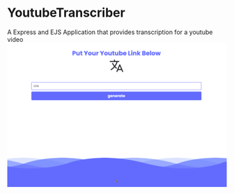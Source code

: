 # YoutubeTranscriber
A Express and EJS Application that provides transcription for a youtube video
![Alt text](image.png)